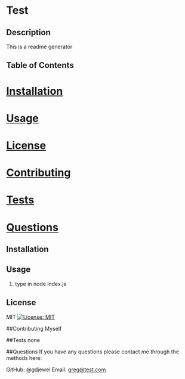 

  # Test


  ## Description

  This is a readme generator

  ## Table of Contents

  # [Installation](#Installation)
  # [Usage](#Usage)
  # [License](#License)
  # [Contributing](#Contributing)
  # [Tests](#Tests)
  # [Questions](#Questions)

  ## Installation
  

  ## Usage
  1. type in node index.js

  ## License
  MIT
  [![License: MIT](https://img.shields.io/badge/License-MIT-yellow.svg)](https://opensource.org/licenses/MIT)

  ##Contributing
  Myself

  ##Tests
  none

  ##Questions
  If you have any questions please contact me through the methods here:

  GitHub: @gdjewel
  Email: greg@test.com
